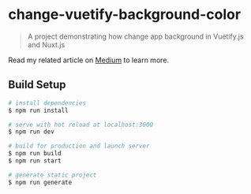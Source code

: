 # change-vuetify-background-color

> A project demonstrating how change app background in Vuetify.js and Nuxt.js

Read my related article on [Medium](https://medium.com/untitled-factory/changing-background-color-in-vuetify-js-and-nuxt-js-b4222cfa547e) to learn more.

## Build Setup

``` bash
# install dependencies
$ npm run install

# serve with hot reload at localhost:3000
$ npm run dev

# build for production and launch server
$ npm run build
$ npm run start

# generate static project
$ npm run generate
```
